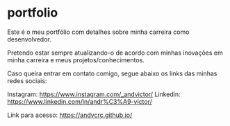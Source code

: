 # portfolio

Este é o meu portfólio com detalhes sobre minha carreira como desenvolvedor.

Pretendo estar sempre atualizando-o de acordo com minhas inovações em minha carreira e meus projetos/conhecimentos.

Caso queira entrar em contato comigo, segue abaixo os links das minhas redes sociais:

Instagram: https://www.instagram.com/_andvictor/
Linkedin: https://www.linkedin.com/in/andr%C3%A9-victor/

Link para acesso: https://andvcrc.github.io/